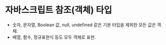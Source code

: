 # 자바스크립트 참조(객체) 타입
  - 숫자, 문자열, Boolean 값, null, undefined 같은 기본 타입을 제외한 모든 값은 객체.
  - 배열, 함수, 정규표현식 등도 모두 객체로 표현.


